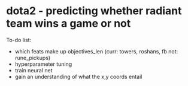 # dota2 - predicting whether radiant team wins a game or not

To-do list:

- which feats make up objectives_len (curr: towers, roshans, fb not: rune_pickups)
- hyperparameter tuning
- train neural net 
- gain an understanding of what the x,y coords entail
